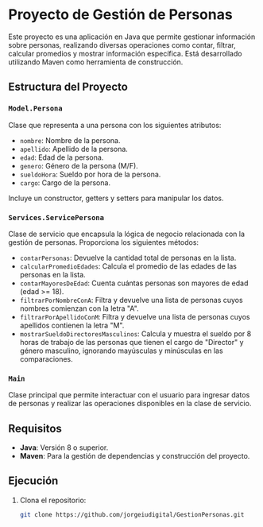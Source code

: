 # Proyecto de Gestión de Personas

Este proyecto es una aplicación en Java que permite gestionar información sobre personas, realizando diversas operaciones como contar, filtrar, calcular promedios y mostrar información específica. Está desarrollado utilizando Maven como herramienta de construcción.

## Estructura del Proyecto

### `Model.Persona`
Clase que representa a una persona con los siguientes atributos:
- `nombre`: Nombre de la persona.
- `apellido`: Apellido de la persona.
- `edad`: Edad de la persona.
- `genero`: Género de la persona (M/F).
- `sueldoHora`: Sueldo por hora de la persona.
- `cargo`: Cargo de la persona.

Incluye un constructor, getters y setters para manipular los datos.

### `Services.ServicePersona`
Clase de servicio que encapsula la lógica de negocio relacionada con la gestión de personas. Proporciona los siguientes métodos:
- `contarPersonas`: Devuelve la cantidad total de personas en la lista.
- `calcularPromedioEdades`: Calcula el promedio de las edades de las personas en la lista.
- `contarMayoresDeEdad`: Cuenta cuántas personas son mayores de edad (edad >= 18).
- `filtrarPorNombreConA`: Filtra y devuelve una lista de personas cuyos nombres comienzan con la letra "A".
- `filtrarPorApellidoConM`: Filtra y devuelve una lista de personas cuyos apellidos contienen la letra "M".
- `mostrarSueldoDirectoresMasculinos`: Calcula y muestra el sueldo por 8 horas de trabajo de las personas que tienen el cargo de "Director" y género masculino, ignorando mayúsculas y minúsculas en las comparaciones.

### `Main`
Clase principal que permite interactuar con el usuario para ingresar datos de personas y realizar las operaciones disponibles en la clase de servicio.

## Requisitos

- **Java**: Versión 8 o superior.
- **Maven**: Para la gestión de dependencias y construcción del proyecto.

## Ejecución

1. Clona el repositorio:
   ```bash
   git clone https://github.com/jorgeiudigital/GestionPersonas.git
